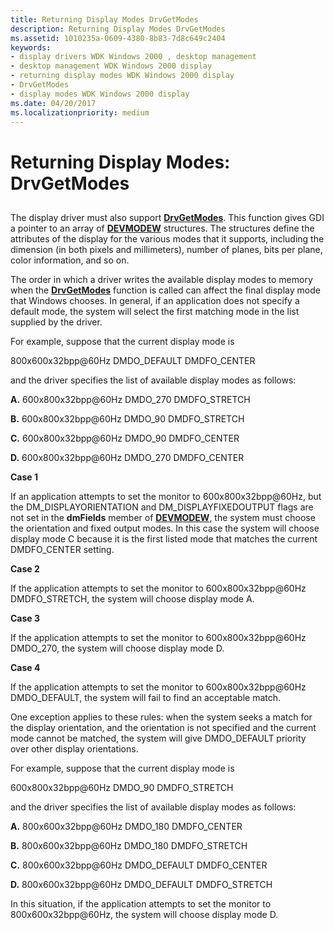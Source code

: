 ```yaml
---
title: Returning Display Modes DrvGetModes
description: Returning Display Modes DrvGetModes
ms.assetid: 1010235a-0609-4380-8b83-7d8c649c2404
keywords:
- display drivers WDK Windows 2000 , desktop management
- desktop management WDK Windows 2000 display
- returning display modes WDK Windows 2000 display
- DrvGetModes
- display modes WDK Windows 2000 display
ms.date: 04/20/2017
ms.localizationpriority: medium
---
```


# Returning Display Modes: DrvGetModes


## <span id="ddk_returning_display_modes_drvgetmodes_gg"></span><span id="DDK_RETURNING_DISPLAY_MODES_DRVGETMODES_GG"></span>


The display driver must also support [**DrvGetModes**](/windows/win32/api/winddi/nf-winddi-drvgetmodes). This function gives GDI a pointer to an array of [**DEVMODEW**](/windows/win32/api/wingdi/ns-wingdi-_devicemodew) structures. The structures define the attributes of the display for the various modes that it supports, including the dimension (in both pixels and millimeters), number of planes, bits per plane, color information, and so on.

The order in which a driver writes the available display modes to memory when the [**DrvGetModes**](/windows/win32/api/winddi/nf-winddi-drvgetmodes) function is called can affect the final display mode that Windows chooses. In general, if an application does not specify a default mode, the system will select the first matching mode in the list supplied by the driver.

For example, suppose that the current display mode is

800x600x32bpp@60Hz DMDO\_DEFAULT DMDFO\_CENTER

and the driver specifies the list of available display modes as follows:

**A.** 600x800x32bpp@60Hz DMDO\_270 DMDFO\_STRETCH

**B.** 600x800x32bpp@60Hz DMDO\_90 DMDFO\_STRETCH

**C.** 600x800x32bpp@60Hz DMDO\_90 DMDFO\_CENTER

**D.** 600x800x32bpp@60Hz DMDO\_270 DMDFO\_CENTER

**Case 1**

If an application attempts to set the monitor to 600x800x32bpp@60Hz, but the DM\_DISPLAYORIENTATION and DM\_DISPLAYFIXEDOUTPUT flags are not set in the **dmFields** member of [**DEVMODEW**](/windows/win32/api/wingdi/ns-wingdi-_devicemodew), the system must choose the orientation and fixed output modes. In this case the system will choose display mode C because it is the first listed mode that matches the current DMDFO\_CENTER setting.

**Case 2**

If the application attempts to set the monitor to 600x800x32bpp@60Hz DMDFO\_STRETCH, the system will choose display mode A.

**Case 3**

If the application attempts to set the monitor to 600x800x32bpp@60Hz DMDO\_270, the system will choose display mode D.

**Case 4**

If the application attempts to set the monitor to 600x800x32bpp@60Hz DMDO\_DEFAULT, the system will fail to find an acceptable match.

One exception applies to these rules: when the system seeks a match for the display orientation, and the orientation is not specified and the current mode cannot be matched, the system will give DMDO\_DEFAULT priority over other display orientations.

For example, suppose that the current display mode is

600x800x32bpp@60Hz DMDO\_90 DMDFO\_STRETCH

and the driver specifies the list of available display modes as follows:

**A.** 800x600x32bpp@60Hz DMDO\_180 DMDFO\_CENTER

**B.** 800x600x32bpp@60Hz DMDO\_180 DMDFO\_STRETCH

**C.** 800x600x32bpp@60Hz DMDO\_DEFAULT DMDFO\_CENTER

**D.** 800x600x32bpp@60Hz DMDO\_DEFAULT DMDFO\_STRETCH

In this situation, if the application attempts to set the monitor to 800x600x32bpp@60Hz, the system will choose display mode D.

 

